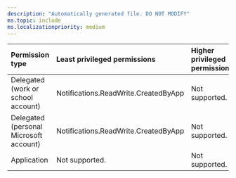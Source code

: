 ```yaml
---
description: "Automatically generated file. DO NOT MODIFY"
ms.topic: include
ms.localizationpriority: medium
---
```


|Permission type|Least privileged permissions|Higher privileged permissions|
|:---|:---|:---|
|Delegated (work or school account)|Notifications.ReadWrite.CreatedByApp|Not supported.|
|Delegated (personal Microsoft account)|Notifications.ReadWrite.CreatedByApp|Not supported.|
|Application|Not supported.|Not supported.|


